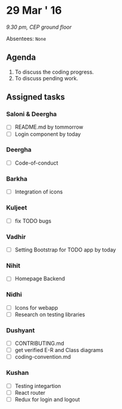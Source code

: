 29 Mar ' 16
============
*9.30 pm, CEP ground floor*

Absentees: `None`

## Agenda
1.  To discuss the coding progress.
2.  To discuss pending work.

## Assigned tasks

### Saloni & Deergha
- [ ] README.md by tommorrow
- [ ] Login component by today
### Deergha
- [ ] Code-of-conduct
### Barkha
- [ ] Integration of icons
### Kuljeet
- [ ] fix TODO bugs
### Vadhir
- [ ] Setting Bootstrap for TODO app by today
### Nihit
- [ ] Homepage Backend
### Nidhi
- [ ] Icons for webapp
- [ ] Research on testing libraries
### Dushyant
- [ ] CONTRIBUTING.md
- [ ] get verified E-R and Class diagrams
- [ ] coding-convention.md
### Kushan
- [ ] Testing integartion
- [ ] React router
- [ ] Redux for login and logout
